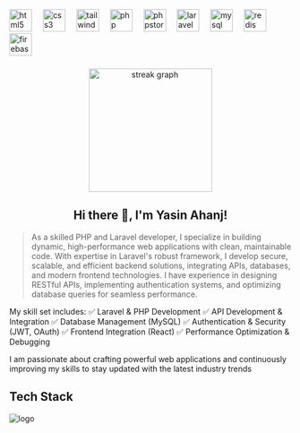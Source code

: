 <div align="center">

<div align="left">
  <img src="https://cdn.jsdelivr.net/gh/devicons/devicon/icons/html5/html5-original.svg" height="40" alt="html5 logo"  />
  <img width="12" />
  <img src="https://cdn.jsdelivr.net/gh/devicons/devicon/icons/css3/css3-original.svg" height="40" alt="css3 logo"  />
  <img width="12" />
  <img src="https://cdn.jsdelivr.net/gh/devicons/devicon/icons/tailwindcss/tailwindcss-original-wordmark.svg" height="40" alt="tailwindcss logo"  />
  <img width="12" />
  <img src="https://cdn.jsdelivr.net/gh/devicons/devicon/icons/php/php-original.svg" height="40" alt="php logo"  />
  <img width="12" />
  <img src="https://cdn.jsdelivr.net/gh/devicons/devicon/icons/phpstorm/phpstorm-original.svg" height="40" alt="phpstorm logo"  />
  <img width="12" />
  <img src="https://cdn.jsdelivr.net/gh/devicons/devicon/icons/laravel/laravel-original.svg" height="40" alt="laravel logo"  />
  <img width="12" />
  <img src="https://cdn.jsdelivr.net/gh/devicons/devicon/icons/mysql/mysql-original.svg" height="40" alt="mysql logo"  />
  <img width="12" />
  <img src="https://cdn.jsdelivr.net/gh/devicons/devicon/icons/redis/redis-original.svg" height="40" alt="redis logo"  />
  <img width="12" />
  <img src="https://cdn.jsdelivr.net/gh/devicons/devicon/icons/firebase/firebase-plain.svg" height="40" alt="firebase logo"  />
</div>

###

<div align="center">
  <img src="https://streak-stats.demolab.com?user=Yasin-Ahanj&locale=en&mode=daily&theme=dark&hide_border=false&border_radius=5&order=3" height="220" alt="streak graph"  />
</div>

###

## Hi there 👋, I'm Yasin Ahanj!

</div>

>As a skilled PHP and Laravel developer, I specialize in building dynamic, high-performance web applications with clean, maintainable code. With expertise in Laravel's robust framework, I develop secure, scalable, and efficient backend solutions, integrating APIs, databases, and modern frontend technologies. I have experience in designing RESTful APIs, implementing authentication systems, and optimizing database queries for seamless performance.

My skill set includes:
✅ Laravel & PHP Development
✅ API Development & Integration
✅ Database Management (MySQL)
✅ Authentication & Security (JWT, OAuth)
✅ Frontend Integration (React)
✅ Performance Optimization & Debugging

I am passionate about crafting powerful web applications and continuously improving my skills to stay updated with the latest industry trends

  
## Tech Stack

 <div> 
    <img alt="logo" src='https://github.com/saadeghi/saadeghi/blob/master/dino.gif?raw=true' />
</div>
